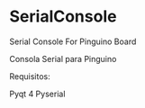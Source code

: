 # SerialConsole
Serial Console For Pinguino Board

Consola Serial para Pinguino

Requisitos:

Pyqt 4
Pyserial